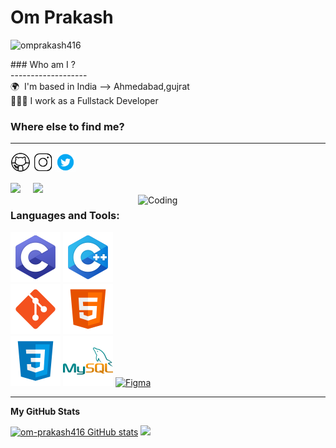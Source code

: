 

# Om Prakash

<p align="left"> <img src="https://komarev.com/ghpvc/?username=omprakash416&label=Profile%20views&color=0e75b6&style=flat" alt="omprakash416" /> </p>
### Who am I ? </br>
------------------- </br>
<!-- 👋🏼 &nbsp; &nbsp; Hey there! I'm OM PRAKASH  -->
🌍  I'm based in India --> Ahmedabad,gujrat </br>
👩🏻‍💻  I work as a Fullstack Developer </br>
<!-- 🌱 I love building applications with Bootstrap,Html 5 and Rust. </br> -->
<!-- 📌 I'm currently building [[ webNx ] (https://www.webnx.in/)] </br> -->

### Where else to find me?
---------------------------
<div>
 <p align="left"> <a href="https://github.com/om-prakash416" target="_blank" rel="noreferrer"><img src="logo/icons8-github.gif" width="32" height="32" /></a> 
 <a href="[http://www.instagram.com/](https://www.instagram.com/op_416_/)]([https://www.instagram.com/op_416_/](https://www.instagram.com/op_416_/))" target="_blank" rel="noreferrer"><img src="logo/icons8-instagram.gif" width="32" height="32" /></a>
 <a href="https://twitter.com/op_416_" target="_blank" rel="noreferrer"><img src="logo/icons8-twitter.gif" width="32" height="32" /></a></p>
  <a href="mailto:omprakash31181@gmail.com?"><img src="https://img.shields.io/badge/Gmail-ffcdd2?logo=gmail&style=for-the-badge"/></a> &nbsp; &nbsp; 
  <a href="[[[www.linkedin.com/in/omprakash416]([https://www.linkedin.com/in/omprakash416/]([https://www.linkedin.com/in/omprakash416/]([https://www.linkedin.com/in/omprakash416/]([https://www.linkedin.com/in/omprakash416/](https://www.linkedin.com/in/omprakash416/)))))]([https://www.linkedin.com/in/omprakash416/](https://www.linkedin.com/in/omprakash416/))]([[https://www.linkedin.com/in/omprakash416]([https://www.linkedin.com/in/omprakash416](https://www.linkedin.com/in/omprakash416/)/)](https://www.linkedin.com/in/omprakash416/)/)"><img src="https://img.shields.io/badge/LinkedIn-01579b?logo=linkedin&style=for-the-badge"/></a> &nbsp; &nbsp; 
 </div>

<img align="right" alt="Coding" width="300" height="200" src="logo/sample.gif">

<h3 align="left">Languages and Tools:</h3>

<p align="left">
<a href="https://docs.microsoft.com/en-us/cpp/?view=msvc-170" target="_blank" rel="noreferrer"><img src="logo/c.svg"alt="C" /></a>
<a href="https://docs.microsoft.com/en-us/cpp/?view=msvc-170" target="_blank" rel="noreferrer"><img src="logo/c++.svg"alt="C++" /></a>
<a href="https://git-scm.com/" target="_blank" rel="noreferrer"><img src="logo/git.svg"alt="Git" /></a>
<a href="https://developer.mozilla.org/en-US/docs/Glossary/HTML5" target="_blank" rel="noreferrer"><img src="logo/html.svg" alt="HTML5" /></a>
<a href="https://www.w3.org/TR/CSS/#css" target="_blank" rel="noreferrer"><img src="logo/css.svg"alt="CSS3" /></a>
<a href="https://www.mysql.com/" target="_blank" rel="noreferrer"><img src="logo/mysql.svg"alt="MySQL" /></a>
<a href="https://www.figma.com/" target="_blank" rel="noreferrer"><img src="logo/icons8-figma.gif" width="36" height="36" alt="Figma" /></a>
</p>
<hr>
<b>My GitHub Stats</b>

<p align="left">
  <a href="https://github.com/om-prakash416"><img src="https://github-readme-stats.vercel.app/api?username=om-prakash416&show_icons=true&hide=&count_private=true&title_color=22c55e&text_color=ffffff&icon_color=0891b2&bg_color=1c1917&hide_border=true&show_icons=true" alt="om-prakash416 GitHub stats" /></a>
  <a href="http://www.github.com/om-prakash416"><img src="https://github-readme-streak-stats.herokuapp.com/?user=om-prakash416&stroke=ffffff&background=1c1917&ring=22c55e&fire=22c55e&currStreakNum=ffffff&currStreakLabel=22c55e&sideNums=ffffff&sideLabels=ffffff&dates=ffffff&hide_border=true" /></a>
</p>
